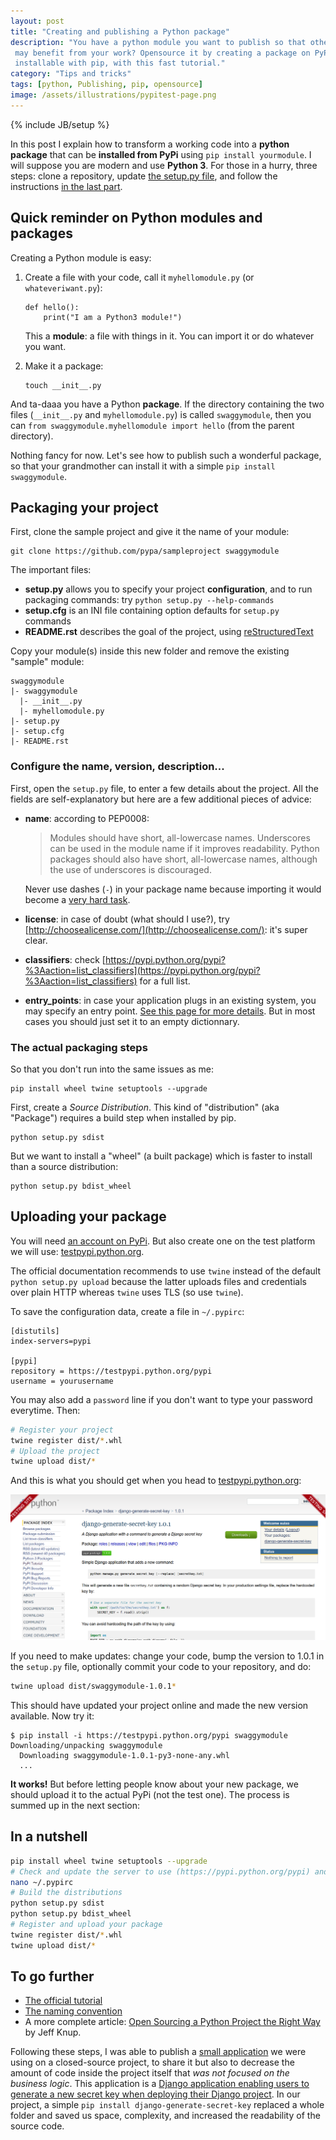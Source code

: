 ```yaml
---
layout: post
title: "Creating and publishing a Python package"
description: "You have a python module you want to publish so that other people
 may benefit from your work? Opensource it by creating a package on PyPi easily
 installable with pip, with this fast tutorial."
category: "Tips and tricks"
tags: [python, Publishing, pip, opensource]
image: /assets/illustrations/pypitest-page.png
---
```

{% include JB/setup %}

In this post I explain how to transform a working code into a **python package**
that can be **installed from PyPi** using `pip install yourmodule`. I will
suppose you are modern and use **Python 3**. For those in a hurry, three steps:
clone a repository, update [the setup.py
file](#configure-the-name-version-description), and follow the instructions [in
the last part](#in-a-nutshell).

## Quick reminder on Python modules and packages

Creating a Python module is easy:

1. Create a file with your code, call it `myhellomodule.py` (or
`whateveriwant.py`):

       def hello():
           print("I am a Python3 module!")

    This a **module**: a file with things in it. You can import it or do
    whatever you want.

2. Make it a package:

       touch __init__.py

And ta-daaa you have a Python **package**. If the directory containing the two
files (`__init__.py` and `myhellomodule.py`) is called `swaggymodule`, then you
can `from swaggymodule.myhellomodule import hello` (from the parent directory).

Nothing fancy for now. Let's see how to publish such a wonderful package, so
that your grandmother can install it with a simple `pip install swaggymodule`.

## Packaging your project

First, clone the sample project and give it the name of your module:

    git clone https://github.com/pypa/sampleproject swaggymodule

The important files:

* **setup.py** allows you to specify your project **configuration**, and to run
 packaging commands: try `python setup.py --help-commands`
* **setup.cfg** is an INI file containing option defaults for `setup.py`
 commands
* **README.rst** describes the goal of the project, using [reStructuredText](http://docutils.sourceforge.net/rst.html)

Copy your module(s) inside this new folder and remove the existing "sample"
module:

    swaggymodule
    |- swaggymodule
      |- __init__.py
      |- myhellomodule.py
    |- setup.py
    |- setup.cfg
    |- README.rst

### Configure the name, version, description...

First, open the `setup.py` file, to enter a few details about the project. All the fields are self-explanatory but here are a few additional pieces of advice:

* **name**: according to PEP0008:

    > Modules should have short, all-lowercase names. Underscores can be used in the module name if it improves readability. Python packages should also have short, all-lowercase names, although the use of underscores is discouraged.

    Never use dashes (`-`) in your package name because importing it would
    become a [very hard task](http://stackoverflow.com/questions/8350853/how-to-import-python-module-when-module-name-has-a-dash-or-hyphen-in-it).
* **license**: in case of doubt (what should I use?), try
 [http://choosealicense.com/](http://choosealicense.com/): it's super clear.
* **classifiers**: check [https://pypi.python.org/pypi?%3Aaction=list_classifiers](https://pypi.python.org/pypi?%3Aaction=list_classifiers)
 for a full list.
* **entry_points**: in case your application plugs in an existing system, you may specify an entry point. [See this page for more details](http://pythonhosted.org/setuptools/setuptools.html#dynamic-discovery-of-services-and-plugins). But in most cases you should just set it to an empty dictionnary.

### The actual packaging steps

So that you don't run into the same issues as me:

    pip install wheel twine setuptools --upgrade

First, create a *Source Distribution*. This kind of "distribution" (aka
"Package") requires a build step when installed by pip.

    python setup.py sdist

But we want to install a "wheel" (a built package) which is faster to install
than a source distribution:

    python setup.py bdist_wheel

## Uploading your package

You will need [an account on
PyPi](https://pypi.python.org/pypi?%3Aaction=register_form). But also create one
on the test platform we will use:
[testpypi.python.org](https://testpypi.python.org/pypi?%3Aaction=register_form).

The official documentation recommends to use `twine` instead of the default
`python setup.py upload` because the latter uploads files and credentials over
plain HTTP whereas `twine` uses TLS (so use `twine`).

To save the configuration data, create a file in `~/.pypirc`:

    [distutils]
    index-servers=pypi

    [pypi]
    repository = https://testpypi.python.org/pypi
    username = yourusername

You may also add a `password` line if you don't want to type your password
everytime. Then:

```bash
# Register your project
twine register dist/*.whl
# Upload the project
twine upload dist/*
```

And this is what you should get when you head to
[testpypi.python.org](https://testpypi.python.org/pypi):

![screenshot from PyPi Test](/assets/illustrations/pypitest-page.png)

If you need to make updates: change your code, bump the version to 1.0.1 in the
`setup.py` file, optionally commit your code to your repository, and do:

```bash
twine upload dist/swaggymodule-1.0.1*
```

This should have updated your project online and made the new version available.
Now try it:

    $ pip install -i https://testpypi.python.org/pypi swaggymodule
    Downloading/unpacking swaggymodule
      Downloading swaggymodule-1.0.1-py3-none-any.whl
      ...

**It works!** But before letting people know about your new package, we should
upload it to the actual PyPi (not the test one). The process is summed up in
the next section:

## In a nutshell

```bash
pip install wheel twine setuptools --upgrade
# Check and update the server to use (https://pypi.python.org/pypi) and your credentials
nano ~/.pypirc
# Build the distributions
python setup.py sdist
python setup.py bdist_wheel
# Register and upload your package
twine register dist/*.whl
twine upload dist/*
```

## To go further

* [The official tutorial](https://packaging.python.org/en/latest/distributing/)
* [The naming convention](https://www.python.org/dev/peps/pep-0008/#package-and-module-names)
* A more complete article: [Open Sourcing a Python Project the
Right Way](https://www.jeffknupp.com/blog/2013/08/16/open-sourcing-a-python-project-the-right-way/)
by Jeff Knup.

Following these steps, I was able to publish a [small
application](https://pypi.python.org/pypi/django-generate-secret-key) we were
using on a closed-source project, to share it but also to decrease the amount of
code inside the project itself that *was not focused on the business logic*.
This application is a [Django application enabling users to generate a new
secret key when deploying their Django
project](https://pypi.python.org/pypi/django-generate-secret-key). In our
project, a simple `pip install django-generate-secret-key` replaced a whole
folder and saved us space, complexity, and increased the readability of the
source code.
